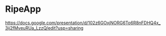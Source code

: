 # RipeApp

https://docs.google.com/presentation/d/102z6GOxjNORG6To6R8nFDHQ4x_3ij2fMveuRUa_LzzQ/edit?usp=sharing
